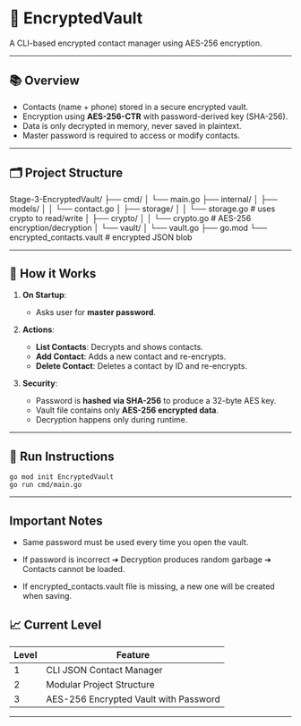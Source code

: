 # 🔐 EncryptedVault

A CLI-based encrypted contact manager using AES-256 encryption.

---

## 📚 Overview

- Contacts (name + phone) stored in a secure encrypted vault.
- Encryption using **AES-256-CTR** with password-derived key (SHA-256).
- Data is only decrypted in memory, never saved in plaintext.
- Master password is required to access or modify contacts.

---

## 🗂 Project Structure

Stage-3-EncryptedVault/
├── cmd/
│   └── main.go
├── internal/
│   ├── models/
│   │   └── contact.go
│   ├── storage/
│   │   └── storage.go        # uses crypto to read/write
│   ├── crypto/
│   │   └── crypto.go         # AES-256 encryption/decryption
│   └── vault/
│       └── vault.go
├── go.mod
└── encrypted_contacts.vault  # encrypted JSON blob

---

## 🔑 How it Works

1. **On Startup**:  
   - Asks user for **master password**.

2. **Actions**:
   - **List Contacts**: Decrypts and shows contacts.
   - **Add Contact**: Adds a new contact and re-encrypts.
   - **Delete Contact**: Deletes a contact by ID and re-encrypts.

3. **Security**:
   - Password is **hashed via SHA-256** to produce a 32-byte AES key.
   - Vault file contains only **AES-256 encrypted data**.
   - Decryption happens only during runtime.

---

## 🚀 Run Instructions

    go mod init EncryptedVault
    go run cmd/main.go

---

## Important Notes
   - Same password must be used every time you open the vault.

   - If password is incorrect ➔ Decryption produces random garbage ➔ Contacts cannot be loaded.

   - If encrypted_contacts.vault file is missing, a new one will be created when saving.  

## 📈 Current Level

| Level | Feature                              |
|-------|--------------------------------------|
| 1     | CLI JSON Contact Manager             |
| 2     | Modular Project Structure            |
| 3     | AES-256 Encrypted Vault with Password|

---